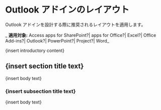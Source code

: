 
# Outlook アドインのレイアウト
Outlook アドインを設計する際に推奨されるレイアウトを適用します。

 _ **適用対象:** Access apps for SharePoint?| apps for Office?| Excel?| Office Add-ins?| Outlook?| PowerPoint?| Project?| Word_

{insert introductory content}

## {insert section title text}

{insert body text}


### {insert subsection title text}

{insert body text}

